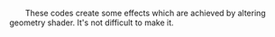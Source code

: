 &emsp;&emsp;These codes create some effects which are achieved by altering geometry shader. It's not difficult to make it.
